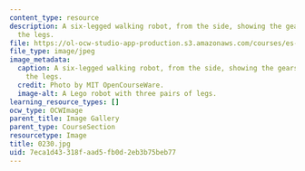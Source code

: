 ```yaml
---
content_type: resource
description: A six-legged walking robot, from the side, showing the gears that move
  the legs.
file: https://ol-ocw-studio-app-production.s3.amazonaws.com/courses/es-293-lego-robotics-spring-2007/7eca1d43318faad5fb0d2eb3b75beb77_0230.jpg
file_type: image/jpeg
image_metadata:
  caption: A six-legged walking robot, from the side, showing the gears that move
    the legs.
  credit: Photo by MIT OpenCourseWare.
  image-alt: A Lego robot with three pairs of legs.
learning_resource_types: []
ocw_type: OCWImage
parent_title: Image Gallery
parent_type: CourseSection
resourcetype: Image
title: 0230.jpg
uid: 7eca1d43-318f-aad5-fb0d-2eb3b75beb77
---
```


